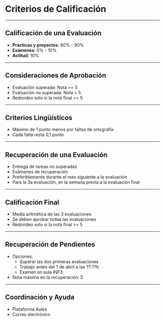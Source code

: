 # Criterios de Calificación

---

## Calificación de una Evaluación

- **Prácticas y proyectos**: 80% - 90%
- **Exámenes**: 0% - 10%
- **Actitud**: 10%

---

## Consideraciones de Aprobación

- Evaluación superada: Nota >= 5
- Evaluación no superada: Nota < 5
- Redondeo solo si la nota final >= 5

---

## Criterios Lingüísticos

- Máximo de 1 punto menos por faltas de ortografía
- Cada falta resta 0,1 punto

---

## Recuperación de una Evaluación

- Entrega de tareas no superadas
- Exámenes de recuperación
- Preferiblemente durante el mes siguiente a la evaluación
- Para la 3a evaluación, en la semana previa a la evaluación final

---

## Calificación Final

- Media aritmética de las 3 evaluaciones
- Se deben aprobar todas las evaluaciones
- Redondeo solo si la nota final >= 5


---

## Recuperación de Pendientes

- Opciones: 
  - Superar las dos primeras evaluaciones
  - Trabajo antes del ? de abril a las ??:??h
  - Examen en aula INF3
- Nota máxima en la recuperación: 5

---

## Coordinación y Ayuda

- Plataforma Aules
- Correo electrónico
